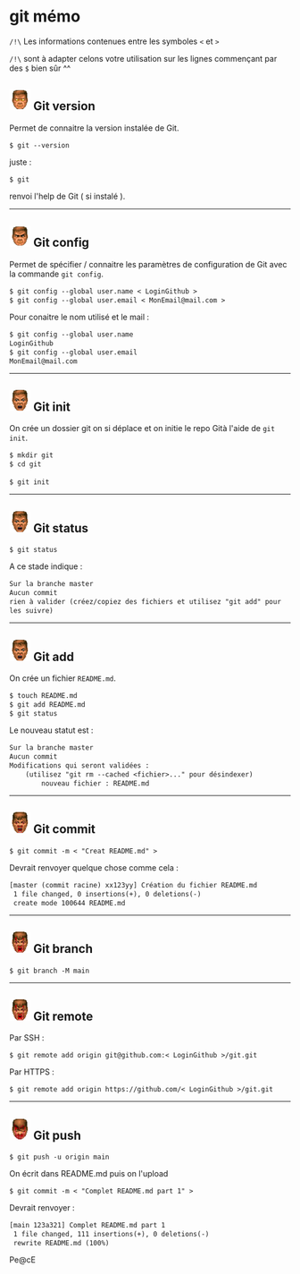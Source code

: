 # git mémo


`/!\` Les informations contenues entre les symboles `<` et `>`

`/!\` sont à adapter celons votre utilisation sur les lignes commençant par des `$` bien sûr ^^

## ![Logo Doom godmod 38px](https://raw.githubusercontent.com/jplemonias/thp/master/img/godmode38.png)  Git version

Permet de connaitre la version instalée de Git.

    $ git --version

juste :

    $ git

renvoi l'help de Git ( si instalé ).

-----------------

## ![Logo Doom suspect 38px](https://raw.githubusercontent.com/jplemonias/thp/master/img/suspect38.png) Git config


Permet de spécifier / connaitre les paramètres de configuration de Git avec la commande `git config`. 

    $ git config --global user.name < LoginGithub >
    $ git config --global user.email < MonEmail@mail.com >

Pour conaitre le nom utilisé et le mail :

    $ git config --global user.name 
    LoginGithub
    $ git config --global user.email
    MonEmail@mail.com

-----------------

## ![Logo Doom rage1 38px](https://raw.githubusercontent.com/jplemonias/thp/master/img/rage138.png) Git init

On crée un dossier git on si déplace et on initie le repo Gità l'aide de `git init`.

    $ mkdir git
    $ cd git

    $ git init
    
-----------------

## ![Logo Doom rage2 38px](https://raw.githubusercontent.com/jplemonias/thp/master/img/rage238.png) Git status

    $ git status

A ce stade indique :

    Sur la branche master
    Aucun commit
    rien à valider (créez/copiez des fichiers et utilisez "git add" pour les suivre)

-----------------

## ![Logo Doom rage3 38px](https://raw.githubusercontent.com/jplemonias/thp/master/img/rage238.png)  Git add

On crée un fichier `README.md`.

    $ touch README.md
    $ git add README.md
    $ git status

Le nouveau statut est :

    Sur la branche master
    Aucun commit
    Modifications qui seront validées :
        (utilisez "git rm --cached <fichier>..." pour désindexer)
	        nouveau fichier : README.md

-----------------

## ![Logo Doom rage4 38px](https://raw.githubusercontent.com/jplemonias/thp/master/img/rage438.png) Git commit

    $ git commit -m < "Creat README.md" >

Devrait renvoyer quelque chose comme cela :

    [master (commit racine) xx123yy] Création du fichier README.md
     1 file changed, 0 insertions(+), 0 deletions(-)
     create mode 100644 README.md

-----------------

## ![Logo Doom goberserk 38px](https://raw.githubusercontent.com/jplemonias/thp/master/img/goberserk38.png) Git branch

    $ git branch -M main

-----------------

## ![Logo Doom goberserk 38px](https://raw.githubusercontent.com/jplemonias/thp/master/img/goberserk38.png) Git remote

Par SSH :

    $ git remote add origin git@github.com:< LoginGithub >/git.git

Par HTTPS :

    $ git remote add origin https://github.com/< LoginGithub >/git.git

-----------------

## ![Logo Doom finnadie 38px](https://raw.githubusercontent.com/jplemonias/thp/master/img/finnadie38.png) Git push
    $ git push -u origin main

On écrit dans README.md puis on l'upload

    $ git commit -m < "Complet README.md part 1" >

Devrait renvoyer :

    [main 123a321] Complet README.md part 1
     1 file changed, 111 insertions(+), 0 deletions(-)
     rewrite README.md (100%)


Pe@cE